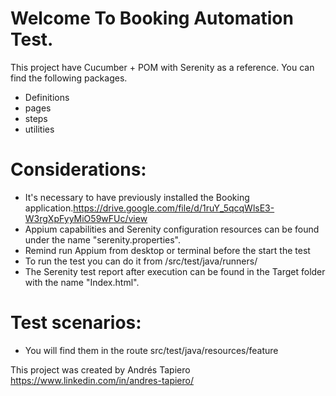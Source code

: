 # Welcome To Booking Automation Test.

This project have Cucumber + POM with Serenity as a reference.  You can find the following packages.
* Definitions
* pages
* steps
* utilities

# Considerations:
* It's necessary to have previously installed the Booking application.https://drive.google.com/file/d/1ruY_5qcqWlsE3-W3rgXpFyyMiO59wFUc/view
* Appium capabilities and Serenity configuration resources can be found under the name "serenity.properties".
* Remind run Appium from desktop or terminal before the start the test
* To run the test you can do it from /src/test/java/runners/
* The Serenity test report after execution can be found in the Target folder with the name "Index.html".

# Test scenarios:
* You will find them in the route src/test/java/resources/feature



This project was created by Andrés Tapiero https://www.linkedin.com/in/andres-tapiero/